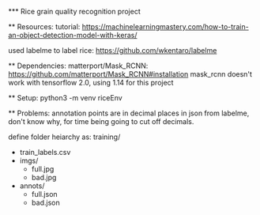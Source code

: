 *** Rice grain quality recognition project

** Resources:
tutorial: https://machinelearningmastery.com/how-to-train-an-object-detection-model-with-keras/

used labelme to label rice: https://github.com/wkentaro/labelme

** Dependencies:
matterport/Mask_RCNN: https://github.com/matterport/Mask_RCNN#installation
mask_rcnn doesn't work with tensorflow 2.0, using 1.14 for this project

** Setup:
python3 -m venv riceEnv

** Problems:
annotation points are in decimal places in json from labelme, don't know why, for time being going to cut off decimals.


define folder heiarchy as:
training/
- train_labels.csv
- imgs/
    - full.jpg
    - bad.jpg
- annots/
    - full.json
    - bad.json